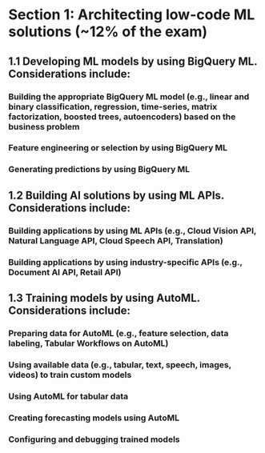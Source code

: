 # Section 1: Architecting low-code ML solutions (~12% of the exam)

## 1.1 Developing ML models by using BigQuery ML. Considerations include:
###  Building the appropriate BigQuery ML model (e.g., linear and binary classification, regression, time-series, matrix factorization, boosted trees, autoencoders) based on the business problem

### Feature engineering or selection by using BigQuery ML

### Generating predictions by using BigQuery ML

## 1.2 Building AI solutions by using ML APIs. Considerations include:

### Building applications by using ML APIs (e.g., Cloud Vision API, Natural Language API, Cloud Speech API, Translation)

### Building applications by using industry-specific APIs (e.g., Document AI API, Retail API)

## 1.3 Training models by using AutoML. Considerations include:

### Preparing data for AutoML (e.g., feature selection, data labeling, Tabular Workflows on AutoML)

### Using available data (e.g., tabular, text, speech, images, videos) to train custom models

### Using AutoML for tabular data

### Creating forecasting models using AutoML

### Configuring and debugging trained models

